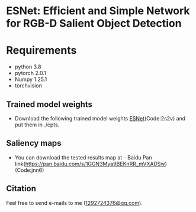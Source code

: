 # ESNet: Efficient and Simple Network for RGB-D Salient Object Detection
# Requirements
* python 3.8
* pytorch 2.0.1
* Numpy 1.25.1
* torchvision
## Trained model weights
* Download the following trained model weights [ESNet](https://pan.baidu.com/s/1j-P25G3kMPI2crq2k6vanQ)(Code:2s2v) and put them in ./cpts.
## Saliency maps
* You can download the tested results map at - Baidu Pan link(https://pan.baidu.com/s/1GGN3Mya9BEKnRR_mVXADSw)(Code:jnn6)

## Citation
Feel free to send e-mails to me (1292724376@qq.com).
